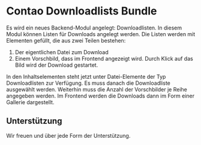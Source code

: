 # Contao Downloadlists Bundle

Es wird ein neues Backend-Modul angelegt: Downloadlisten.
In diesem Modul können Listen für Downloads angelegt werden. Die Listen werden mit Elementen gefüllt, die aus zwei Teilen bestehen:
1. Der eigentlichen Datei zum Download
1. Einem Vorschbild, dass im Frontend angezeigt wird. Durch Klick auf das Bild wird der Download gestartet.

In den Inhaltselementen steht jetzt unter Datei-Elemente der Typ Downloadlisten zur Verfügung.
Es muss danach die Downloadliste ausgewählt werden.
Weiterhin muss die Anzahl der Vorschbilder je Reihe angegeben werden.
Im Frontend werden die Downloads dann im Form einer Gallerie dargestellt.


## Unterstützung
Wir freuen und über jede Form der Unterstützung. 
